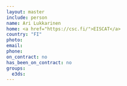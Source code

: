 ```yaml
---
layout: master
include: person
name: Ari Lukkarinen
home: <a href="https://csc.fi/">EISCAT</a>
country: "FI"
photo:
email: 
phone:
on_contract: no
has_been_on_contract: no
groups:
  e3ds:
---
```

